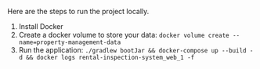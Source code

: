 Here are the steps to run the project locally.

1. Install Docker
2. Create a docker volume to store your data: `docker volume create --name=property-management-data`
3. Run the application: `./gradlew bootJar && docker-compose up --build -d && docker logs rental-inspection-system_web_1 -f`